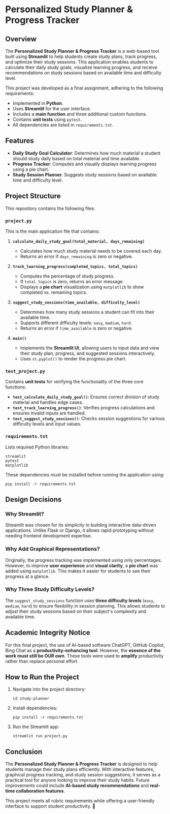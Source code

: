 # Personalized Study Planner & Progress Tracker

## Overview
The **Personalized Study Planner & Progress Tracker** is a web-based tool built using **Streamlit** to help students create study plans, track progress, and optimize their study sessions. This application enables students to calculate their daily study goals, visualize learning progress, and receive recommendations on study sessions based on available time and difficulty level.

This project was developed as a final assignment, adhering to the following requirements:
- Implemented in **Python**.
- Uses **Streamlit** for the user interface.
- Includes a **main function** and three additional custom functions.
- Contains **unit tests** using `pytest`.
- All dependencies are listed in `requirements.txt`.

## Features
- **Daily Study Goal Calculator**: Determines how much material a student should study daily based on total material and time available.
- **Progress Tracker**: Computes and visually displays learning progress using a pie chart.
- **Study Session Planner**: Suggests study sessions based on available time and difficulty level.

## Project Structure
This repository contains the following files:

### `project.py`
This is the main application file that contains:
1. **`calculate_daily_study_goal(total_material, days_remaining)`**
   - Calculates how much study material needs to be covered each day.
   - Returns an error if `days_remaining` is zero or negative.

2. **`track_learning_progress(completed_topics, total_topics)`**
   - Computes the percentage of study progress.
   - If `total_topics` is zero, returns an error message.
   - Displays a **pie chart** visualization using `matplotlib` to show completed vs. remaining topics.

3. **`suggest_study_sessions(time_available, difficulty_level)`**
   - Determines how many study sessions a student can fit into their available time.
   - Supports different difficulty levels: `easy`, `medium`, `hard`.
   - Returns an error if `time_available` is zero or negative.

4. **`main()`**
   - Implements the **Streamlit UI**, allowing users to input data and view their study plan, progress, and suggested sessions interactively.
   - Uses `st.pyplot()` to render the progress pie chart.

### `test_project.py`
Contains **unit tests** for verifying the functionality of the three core functions:
- **`test_calculate_daily_study_goal()`**: Ensures correct division of study material and handles edge cases.
- **`test_track_learning_progress()`**: Verifies progress calculations and ensures invalid inputs are handled.
- **`test_suggest_study_sessions()`**: Checks session suggestions for various difficulty levels and input values.

### `requirements.txt`
Lists required Python libraries:
```
streamlit
pytest
matplotlib
```
These dependencies must be installed before running the application using:
```
pip install -r requirements.txt
```

## Design Decisions
### **Why Streamlit?**
Streamlit was chosen for its simplicity in building interactive data-driven applications. Unlike Flask or Django, it allows rapid prototyping without needing frontend development expertise.

### **Why Add Graphical Representations?**
Originally, the progress tracking was implemented using only percentages. However, to improve **user experience** and **visual clarity**, a **pie chart** was added using `matplotlib`. This makes it easier for students to see their progress at a glance.

### **Why Three Study Difficulty Levels?**
The `suggest_study_sessions` function uses **three difficulty levels** (`easy`, `medium`, `hard`) to ensure flexibility in session planning. This allows students to adjust their study sessions based on their subject's complexity and available time.

## Academic Integrity Notice
For this final project, the use of AI-based software ChatGPT, GitHub Copilot, Bing Chat as a **productivity-enhancing tool**. However, the **essence of the work must still be OUR own**. These tools were used to **amplify** productivity rather than replace personal effort.

## How to Run the Project

1. Navigate into the project directory:
   ```
   cd study-planner
   ```
2. Install dependencies:
   ```
   pip install -r requirements.txt
   ```
3. Run the Streamlit app:
   ```
   streamlit run project.py
   ```

## Conclusion
The **Personalized Study Planner & Progress Tracker** is designed to help students manage their study plans efficiently. With interactive features, graphical progress tracking, and study session suggestions, it serves as a practical tool for anyone looking to improve their study habits. Future improvements could include **AI-based study recommendations** and **real-time collaboration features**. 

This project meets all rubric requirements while offering a user-friendly interface to support student productivity. 🚀

